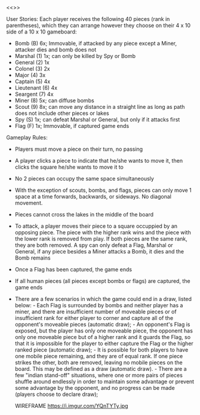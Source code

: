 
<<<STRATEGO>>>

User Stories:
Each player receives the following 40 pieces (rank in parentheses), which they can arrange however they choose on their 4 x 10 side of a 10 x 10 gameboard:
- Bomb (B) 6x; Immovable, if attacked by any piece except a Miner, attacker dies and bomb does not
- Marshal (1) 1x; can only be killed by Spy or Bomb
- General (2) 1x
- Colonel (3) 2x
- Major (4) 3x
- Captain (5) 4x
- Lieutenant (6) 4x
- Seargent (7) 4x
- Miner (8) 5x; can diffuse bombs
- Scout (9) 8x; can move any distance in a straight line as long as path does not include other pieces or lakes
- Spy (S) 1x; can defeat Marshal or General, but only if it attacks first
- Flag (F) 1x; Immovable, if captured game ends

Gameplay Rules:
- Players must move a piece on their turn, no passing
- A player clicks a piece to indicate that he/she wants to move it, then clicks the square he/she wants to move it to
- No 2 pieces can occupy the same space simultaneously
- With the exception of scouts, bombs, and flags, pieces can only move 1 space at a time forwards, backwards, or sideways. No diagonal movement. 
- Pieces cannot cross the lakes in the middle of the board
- To attack, a player moves their piece to a square occuppied by an opposing piece. The piece with the higher rank wins and the piece with the lower rank is removed from play. If both pieces are the same rank, they are both removed. A spy can only defeat a Flag, Marshal or General, if any piece besides a Miner attacks a Bomb, it dies and the Bomb remains
- Once a Flag has been captured, the game ends
- If all human pieces (all pieces except bombs or flags) are captured, the game ends
- There are a few scenarios in which the game could end in a draw, listed below:
        - Each Flag is surrounded by bombs and neither player has a miner, and there are insufficient number of moveable pieces or of insufficient rank for either player to corner and capture all of the opponent's moveable pieces (automatic draw);
        - An opponent's Flag is exposed, but the player has only one moveable piece, the opponent has only one moveable piece but of a higher rank and it guards the Flag, so that it is impossible for the player to either capture the Flag or the higher ranked piece (automatic draw);
        - It is possible for both players to have one mobile piece remaining, and they are of equal rank. If one piece strikes the other, both are removed, leaving no mobile pieces on the board. This may be defined as a draw (automatic draw).
        - There are a few "indian stand-off" situations, where one or more pairs of pieces shuffle around endlessly in order to maintain some advantage or prevent some advantage by the opponent, and no progress can be made (players choose to declare draw);
    
    WIREFRAME
    https://i.imgur.com/YQnTYTy.jpg

